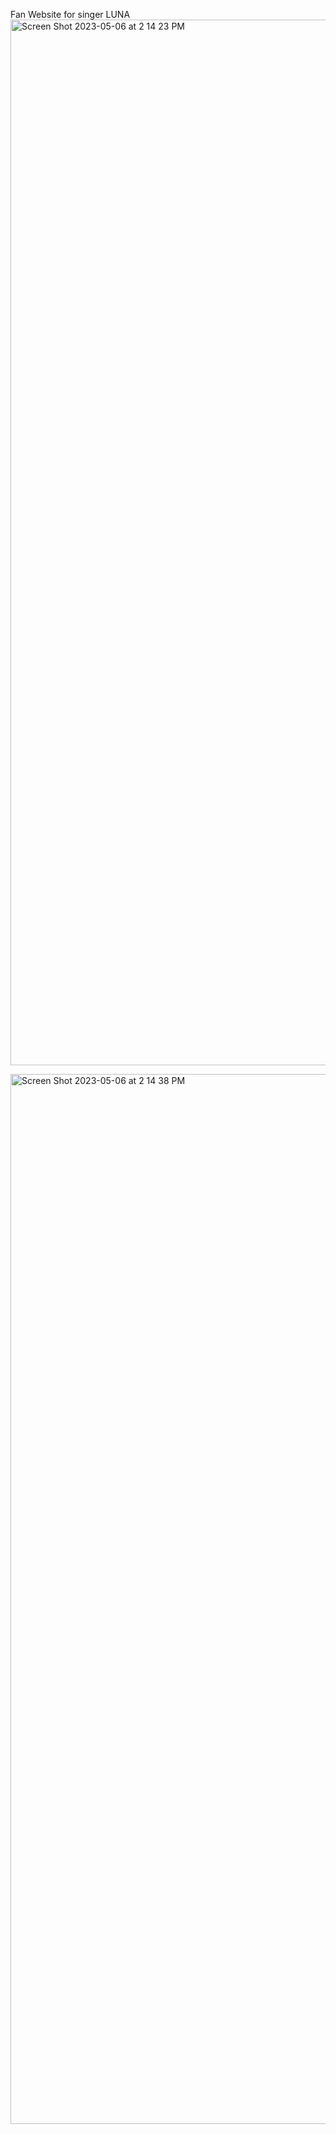 Fan Website for singer LUNA
<img width="1673" alt="Screen Shot 2023-05-06 at 2 14 23 PM" src="https://user-images.githubusercontent.com/86944352/236646961-e45e0c6f-145f-40a3-a996-dc4456fc6609.png">

<img width="1680" alt="Screen Shot 2023-05-06 at 2 14 38 PM" src="https://user-images.githubusercontent.com/86944352/236646969-41c975f5-a32e-4d0d-bd7e-a09cceb4b8b2.png">
